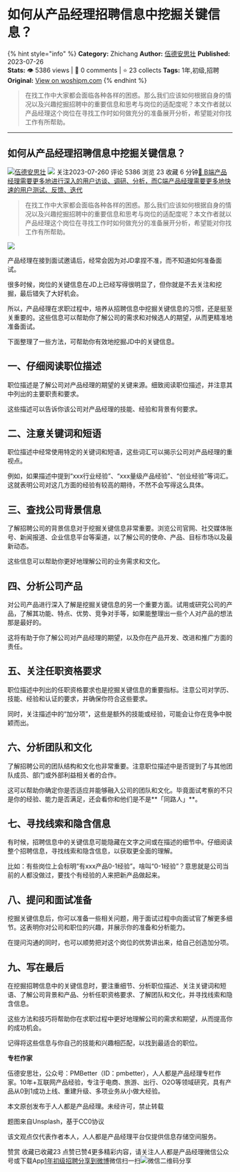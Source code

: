 # 如何从产品经理招聘信息中挖掘关键信息？
{% hint style="info" %}
**Category:** Zhichang
**Author:** [伍德安思壮](https://www.woshipm.com/u/961630)
**Published:** 2023-07-26  
**Stats:** 👁️ 5386 views | 💬 0 comments | ⭐ 23 collects
**Tags:** 1年,初级,招聘
**Original:** [View on woshipm.com](https://www.woshipm.com/zhichang/5873318.html)
{% endhint %}
> 在找工作中大家都会面临各种各样的困惑。那么我们应该如何根据自身的情况以及兴趣挖掘招聘中的重要信息和思考与岗位的适配度呢？本文作者就以产品经理这个岗位在寻找工作时如何做充分的准备展开分析，希望能对你找工作有所帮助。

---

## 如何从产品经理招聘信息中挖掘关键信息？

[![](https://static.woshipm.com/WX_U_201910_20191010113918_3630.jpg?imageView2/1/w/72/h/72/q/100)](https://www.woshipm.com/u/961630)[伍德安思壮](https://www.woshipm.com/u/961630) ![](https://static.woshipm.com/tag/1121_1@2x.png) 关注2023-07-260 评论 5386 浏览 23 收藏 6 分钟[🔗 B端产品经理需要更多地进行深入的用户访谈、调研、分析，而C端产品经理需要更多地快速的用户测试、反馈、迭代](https://ke.qidianla.com/courses/bcpm)

> 在找工作中大家都会面临各种各样的困惑。那么我们应该如何根据自身的情况以及兴趣挖掘招聘中的重要信息和思考与岗位的适配度呢？本文作者就以产品经理这个岗位在寻找工作时如何做充分的准备展开分析，希望能对你找工作有所帮助。

![](https://image.woshipm.com/2023/04/17/6f7da7ae-dcf5-11ed-9781-00163e0b5ff3.png)

产品经理在接到面试邀请后，经常会因为对JD拿捏不准，而不知道如何准备面试。

很多时候，岗位的关键信息在JD上已经写得很明显了，但你就是不去关注和挖掘，最后错失了大好机会。

所以，产品经理在求职过程中，培养从招聘信息中挖掘关键信息的习惯，还是挺至关重要的。这些信息可以帮助你了解公司的需求和对候选人的期望，从而更精准地准备面试。

下面整理了一些方法，可帮助你有效地挖掘JD中的关键信息。

## 一、仔细阅读职位描述

职位描述是了解公司对产品经理的期望的关键来源。细致阅读职位描述，并注意其中列出的主要职责和要求。

这些描述可以告诉你该公司对产品经理的技能、经验和背景有何要求。

## 二、注意关键词和短语

职位描述中经常使用特定的关键词和短语，这些词汇可以揭示公司对产品经理的重视点。

例如，如果描述中提到“xxx行业经验”、“xxx量级产品经验”、“创业经验”等词汇。这就表明公司对这几方面的经验有较高的期待，不然不会写得这么具体。

## 三、查找公司背景信息

了解招聘公司的背景信息对于挖掘关键信息非常重要。浏览公司官网、社交媒体账号、新闻报道、企业信息平台等渠道，以了解公司的使命、产品、目标市场以及最新动态。

这些信息可以帮助你更好地理解公司的业务需求和文化。

## 四、分析公司产品

对公司产品进行深入了解是挖掘关键信息的另一个重要方面。试用或研究公司的产品，了解其功能、特点、优势、竞争对手等，如果能整理出一些个人对产品的想法那是最好的。

这将有助于你了解公司对产品经理的期望，以及你在产品开发、改进和推广方面的责任。

## 五、关注任职资格要求

职位描述中列出的任职资格要求也是挖掘关键信息的重要指标。注意公司对学历、技能、经验和认证的要求，并确保你符合这些要求。

同时，关注描述中的“加分项”，这些是额外的技能或经验，可能会让你在竞争中脱颖而出。

## 六、分析团队和文化

了解招聘公司的团队结构和文化也非常重要。注意职位描述中是否提到了与其他团队成员、部门或外部利益相关者的合作。

这可以帮助你确定你是否适应并能够融入公司的团队和文化。毕竟面试考察的不只是你的经验、能力是否满足，还会看你和他们是不是**「同路人」**。

## 七、寻找线索和隐含信息

有时候，招聘信息中的关键信息可能隐藏在文字之间或在描述的细节中。仔细阅读整个招聘信息，寻找线索和隐含信息，以获取更全面的理解。

比如：有些岗位上会标明“有xxx产品0-1经验”。啥叫“0-1经验”？意思就是公司当前的人都没做过，要找个有经验的人来把新产品做起来。

## 八、提问和面试准备

挖掘关键信息后，你可以准备一些相关问题，用于面试过程中向面试官了解更多细节。这表明你对公司和职位的兴趣，并展示你的准备和分析能力。

在提问沟通的同时，也可以顺势把对这个岗位的优势讲出来，给自己创造加分项。

## 九、写在最后

在挖掘招聘信息中的关键信息时，要注重细节、分析职位描述、关注关键词和短语、了解公司背景和产品、分析任职资格要求、了解团队和文化，并寻找线索和隐含信息。

这些方法和技巧将帮助你在求职过程中更好地理解公司的需求和期望，从而提高你的成功机会。

记得将这些信息与你自己的技能和兴趣相匹配，以找到最适合的职位。

**专栏作家**

伍德安思壮，公众号：PMBetter（ID：pmbetter），人人都是产品经理专栏作家。10年+互联网产品经验，专注于电商、旅游、出行、O2O等领域研究，具有产品从0到1成功上线、重建升级、多项业务从小做大经验。

本文原创发布于人人都是产品经理。未经许可，禁止转载

题图来自Unsplash，基于CC0协议

该文观点仅代表作者本人，人人都是产品经理平台仅提供信息存储空间服务。

赞赏 收藏已收藏23 点赞已赞4更多精彩内容，请关注人人都是产品经理微信公众号或下载App[1年](https://www.woshipm.com/tag/1%e5%b9%b4)[初级](https://www.woshipm.com/tag/%e5%88%9d%e7%ba%a7)[招聘](https://www.woshipm.com/tag/%e6%8b%9b%e8%81%98)[分享到微博](https://service.weibo.com/share/share.php?appkey=2775287854&title=如何从产品经理招聘信息中挖掘关键信息？&url=https://www.woshipm.com/zhichang/5873318.html&pic=https://image.woshipm.com/2023/04/17/6f7da7ae-dcf5-11ed-9781-00163e0b5ff3.png)微信扫一扫![微信二维码](https://api.pwmqr.com/qrcode/create/?url=https://www.woshipm.com/zhichang/5873318.html)分享